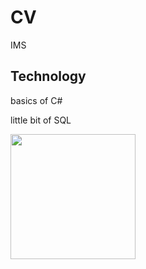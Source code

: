 # CV



IMS



## Technology

basics of C#

little bit of SQL


<img src="(https://media4.giphy.com/media/v1.Y2lkPTc5MGI3NjExeTR0M2NsOTh4ZjZsYWhocHozamU5aWFwMXVuZTJncjVjaWE5amhzcSZlcD12MV9pbnRlcm5hbF9naWZfYnlfaWQmY3Q9Zw/TnB47dirD0g2tYr51r/giphy.gif)" width="200" height="200"/>
